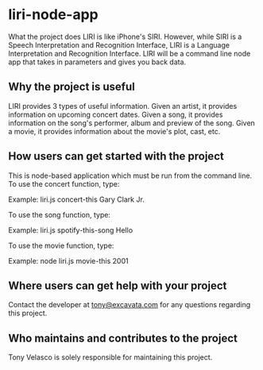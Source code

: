 # liri-node-app

What the project does
LIRI is like iPhone's SIRI. However, while SIRI is a Speech Interpretation and Recognition Interface, LIRI is a Language Interpretation and Recognition Interface. LIRI will be a command line node app that takes in parameters and gives you back data.

## Why the project is useful
LIRI provides 3 types of useful information.
Given an artist, it provides information on upcoming concert dates.
Given a song, it provides information on the song's performer, album and preview of the song.
Given a movie, it provides information about the movie's plot, cast, etc.

## How users can get started with the project
This is node-based application which must be run from the command line.
To use the concert function, type:
  
  Example: liri.js concert-this Gary Clark Jr.
  
To use the song function, type:
  
  Example: liri.js spotify-this-song Hello
  
To use the movie function, type:
  
  Example: node liri.js movie-this 2001

## Where users can get help with your project
Contact the developer at tony@excavata.com for any questions regarding this project.

## Who maintains and contributes to the project
Tony Velasco is solely responsible for maintaining this project.
